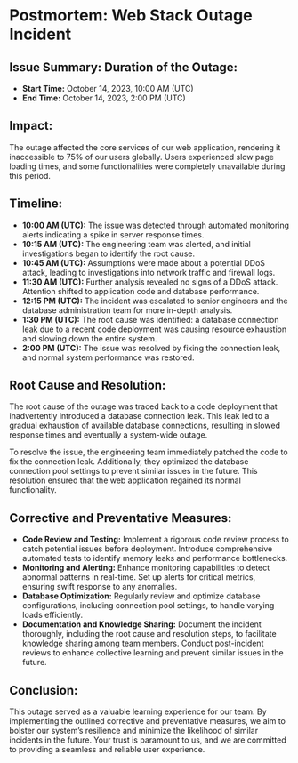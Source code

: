 # Postmortem: Web Stack Outage Incident

## Issue Summary: Duration of the Outage:

- **Start Time:** October 14, 2023, 10:00 AM (UTC)
- **End Time:** October 14, 2023, 2:00 PM (UTC)

## Impact:

The outage affected the core services of our web application, rendering it inaccessible to 75% of our users globally. Users experienced slow page loading times, and some functionalities were completely unavailable during this period.

## Timeline:

- **10:00 AM (UTC):** The issue was detected through automated monitoring alerts indicating a spike in server response times.
- **10:15 AM (UTC):** The engineering team was alerted, and initial investigations began to identify the root cause.
- **10:45 AM (UTC):** Assumptions were made about a potential DDoS attack, leading to investigations into network traffic and firewall logs.
- **11:30 AM (UTC):** Further analysis revealed no signs of a DDoS attack. Attention shifted to application code and database performance.
- **12:15 PM (UTC):** The incident was escalated to senior engineers and the database administration team for more in-depth analysis.
- **1:30 PM (UTC):** The root cause was identified: a database connection leak due to a recent code deployment was causing resource exhaustion and slowing down the entire system.
- **2:00 PM (UTC):** The issue was resolved by fixing the connection leak, and normal system performance was restored.

## Root Cause and Resolution:

The root cause of the outage was traced back to a code deployment that inadvertently introduced a database connection leak. This leak led to a gradual exhaustion of available database connections, resulting in slowed response times and eventually a system-wide outage.

To resolve the issue, the engineering team immediately patched the code to fix the connection leak. Additionally, they optimized the database connection pool settings to prevent similar issues in the future. This resolution ensured that the web application regained its normal functionality.

## Corrective and Preventative Measures:

- **Code Review and Testing:** Implement a rigorous code review process to catch potential issues before deployment. Introduce comprehensive automated tests to identify memory leaks and performance bottlenecks.
- **Monitoring and Alerting:** Enhance monitoring capabilities to detect abnormal patterns in real-time. Set up alerts for critical metrics, ensuring swift response to any anomalies.
- **Database Optimization:** Regularly review and optimize database configurations, including connection pool settings, to handle varying loads efficiently.
- **Documentation and Knowledge Sharing:** Document the incident thoroughly, including the root cause and resolution steps, to facilitate knowledge sharing among team members. Conduct post-incident reviews to enhance collective learning and prevent similar issues in the future.

## Conclusion:

This outage served as a valuable learning experience for our team. By implementing the outlined corrective and preventative measures, we aim to bolster our system’s resilience and minimize the likelihood of similar incidents in the future. Your trust is paramount to us, and we are committed to providing a seamless and reliable user experience.

